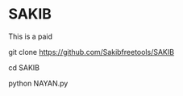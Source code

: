 # SAKIB
This is a paid 


git clone https://github.com/Sakibfreetools/SAKIB

cd SAKIB

python NAYAN.py
